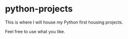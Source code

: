 # python-projects

This is where I will house my Python first housing projects.

Feel free to use what you like.
